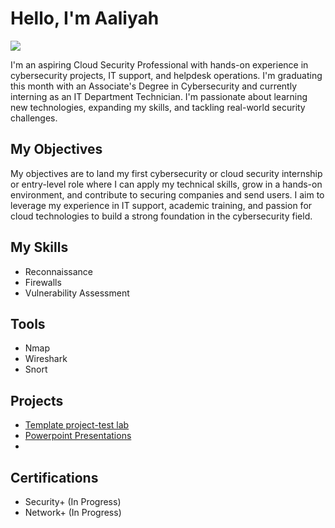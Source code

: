 # Hello, I'm Aaliyah
<a href="https://www.linkedin.com/in/aaliyah-conners-538a452a0/"><img src="https://img.shields.io/badge/-LinkedIn-0072b1?&style=for-the-badge&logo=linkedin&logoColor=white" /></a>

I'm an aspiring Cloud Security Professional with hands-on experience in cybersecurity projects, IT support, and helpdesk operations. I'm graduating this month with an Associate's Degree in Cybersecurity and currently interning as an IT Department Technician. I'm passionate about learning new technologies, expanding my skills, and tackling real-world security challenges.


## My Objectives

My objectives are to land my first cybersecurity or cloud security internship or entry-level role where I can apply my technical skills, grow in a hands-on environment, and contribute to securing companies and send users. I aim to leverage my experience in IT support, academic training, and passion for cloud technologies to build a strong foundation in the cybersecurity field.

## My Skills
- Reconnaissance
- Firewalls
- Vulnerability Assessment
## Tools
- Nmap
- Wireshark
- Snort
## Projects
- <a href="https://github.com/ac0963/Project-Test/tree/main"> Template project-test lab</a>
- <a href="https://github.com/ac0963/Presentations"> Powerpoint Presentations</a>
-
## Certifications
- Security+ (In Progress)
- Network+ (In Progress)
